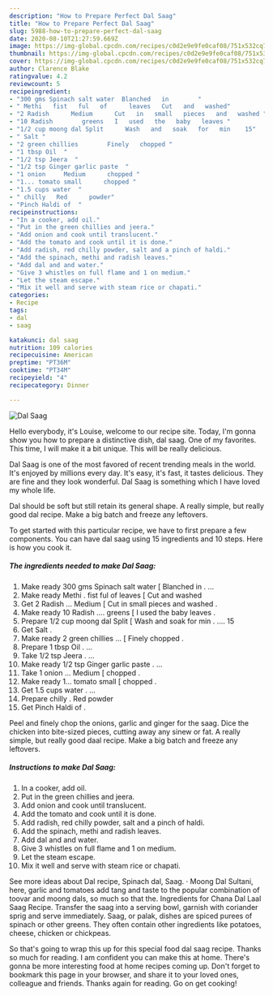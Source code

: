 ```yaml
---
description: "How to Prepare Perfect Dal Saag"
title: "How to Prepare Perfect Dal Saag"
slug: 5988-how-to-prepare-perfect-dal-saag
date: 2020-08-10T21:27:59.669Z
image: https://img-global.cpcdn.com/recipes/c0d2e9e9fe0caf08/751x532cq70/dal-saag-recipe-main-photo.jpg
thumbnail: https://img-global.cpcdn.com/recipes/c0d2e9e9fe0caf08/751x532cq70/dal-saag-recipe-main-photo.jpg
cover: https://img-global.cpcdn.com/recipes/c0d2e9e9fe0caf08/751x532cq70/dal-saag-recipe-main-photo.jpg
author: Clarence Blake
ratingvalue: 4.2
reviewcount: 5
recipeingredient:
- "300 gms Spinach salt water  Blanched   in        "
- " Methi   fist   ful   of      leaves   Cut   and   washed"
- "2 Radish      Medium      Cut   in   small   pieces   and   washed "
- "10 Radish        greens   I   used   the   baby   leaves "
- "1/2 cup moong dal Split      Wash   and   soak   for   min    15"
- " Salt "
- "2 green chillies        Finely   chopped "
- "1 tbsp Oil  "
- "1/2 tsp Jeera  "
- "1/2 tsp Ginger garlic paste  "
- "1 onion     Medium      chopped "
- "1... tomato small      chopped "
- "1.5 cups water  "
- " chilly   Red      powder"
- "Pinch Haldi of  "
recipeinstructions:
- "In a cooker, add oil."
- "Put in the green chillies and jeera."
- "Add onion and cook until translucent."
- "Add the tomato and cook until it is done."
- "Add radish, red chilly powder, salt and a pinch of haldi."
- "Add the spinach, methi and radish leaves."
- "Add dal and and water."
- "Give 3 whistles on full flame and 1 on medium."
- "Let the steam escape."
- "Mix it well and serve with steam rice or chapati."
categories:
- Recipe
tags:
- dal
- saag

katakunci: dal saag 
nutrition: 109 calories
recipecuisine: American
preptime: "PT36M"
cooktime: "PT34M"
recipeyield: "4"
recipecategory: Dinner

---
```



![Dal Saag](https://img-global.cpcdn.com/recipes/c0d2e9e9fe0caf08/751x532cq70/dal-saag-recipe-main-photo.jpg)

Hello everybody, it's Louise, welcome to our recipe site. Today, I'm gonna show you how to prepare a distinctive dish, dal saag. One of my favorites. This time, I will make it a bit unique. This will be really delicious.

Dal Saag is one of the most favored of recent trending meals in the world. It's enjoyed by millions every day. It's easy, it's fast, it tastes delicious. They are fine and they look wonderful. Dal Saag is something which I have loved my whole life.

Dal should be soft but still retain its general shape. A really simple, but really good dal recipe. Make a big batch and freeze any leftovers.


To get started with this particular recipe, we have to first prepare a few components. You can have dal saag using 15 ingredients and 10 steps. Here is how you cook it.

<!--inarticleads1-->

##### The ingredients needed to make Dal Saag:

1. Make ready 300 gms Spinach salt water [ Blanched   in       . ...
1. Make ready  Methi .  fist   ful   of      leaves  [ Cut   and   washed
1. Get 2 Radish ...     Medium     [ Cut   in   small   pieces   and   washed .
1. Make ready 10 Radish ....       greens  [ I   used   the   baby   leaves .
1. Prepare 1/2 cup moong dal Split     [ Wash   and   soak   for   min . ....  15
1. Get  Salt .
1. Make ready 2 green chillies ...      [ Finely   chopped .
1. Prepare 1 tbsp Oil . ...
1. Take 1/2 tsp Jeera . ...
1. Make ready 1/2 tsp Ginger garlic paste . ...
1. Take 1 onion ...    Medium     [ chopped .
1. Make ready 1... tomato small     [ chopped .
1. Get 1.5 cups water . ...
1. Prepare  chilly .  Red      powder
1. Get Pinch Haldi of  .


Peel and finely chop the onions, garlic and ginger for the saag. Dice the chicken into bite-sized pieces, cutting away any sinew or fat. A really simple, but really good daal recipe. Make a big batch and freeze any leftovers. 

<!--inarticleads2-->

##### Instructions to make Dal Saag:

1. In a cooker, add oil.
1. Put in the green chillies and jeera.
1. Add onion and cook until translucent.
1. Add the tomato and cook until it is done.
1. Add radish, red chilly powder, salt and a pinch of haldi.
1. Add the spinach, methi and radish leaves.
1. Add dal and and water.
1. Give 3 whistles on full flame and 1 on medium.
1. Let the steam escape.
1. Mix it well and serve with steam rice or chapati.


See more ideas about Dal recipe, Spinach dal, Saag. · Moong Dal Sultani, here, garlic and tomatoes add tang and taste to the popular combination of toovar and moong dals, so much so that the. Ingredients for Chana Dal Laal Saag Recipe. Transfer the saag into a serving bowl, garnish with coriander sprig and serve immediately. Saag, or palak, dishes are spiced purees of spinach or other greens. They often contain other ingredients like potatoes, cheese, chicken or chickpeas. 

So that's going to wrap this up for this special food dal saag recipe. Thanks so much for reading. I am confident you can make this at home. There's gonna be more interesting food at home recipes coming up. Don't forget to bookmark this page in your browser, and share it to your loved ones, colleague and friends. Thanks again for reading. Go on get cooking!

